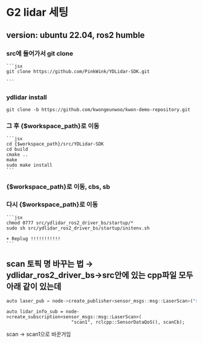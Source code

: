 # G2 lidar 세팅
## version: ubuntu 22.04, ros2 humble

### src에 들어가서 git clone
    
    ```jsx
    git clone https://github.com/PinkWink/YDLidar-SDK.git
    
    ```
    
### ydlidar install
    
    git clone -b https://github.com/kwongeunwoo/kwon-demo-repository.git
    

### 그 후 {$workspace_path}로 이동
    
    ```jsx
    cd {$workspace_path}/src/YDLidar-SDK
    cd build
    cmake ..
    make
    sudo make install
    ```
    
### {$workspace_path}로 이동, cbs, sb

### 다시 {$workspace_path}로 이동
    
    ```jsx
    chmod 0777 src/ydlidar_ros2_driver_bs/startup/*
    sudo sh src/ydlidar_ros2_driver_bs/startup/initenv.sh
    
    + Replug !!!!!!!!!!!
    ```
    

## scan 토픽 명 바꾸는 법 → ydlidar_ros2_driver_bs→src안에 있는 cpp파일 모두 아래 같이 있는데

```jsx
auto laser_pub = node->create_publisher<sensor_msgs::msg::LaserScan>("scan1", rclcpp::SensorDataQoS());
```

```
auto lidar_info_sub = node->create_subscription<sensor_msgs::msg::LaserScan>(
                        "scan1", rclcpp::SensorDataQoS(), scanCb);
```

scan → scan1으로 바꾼거임

